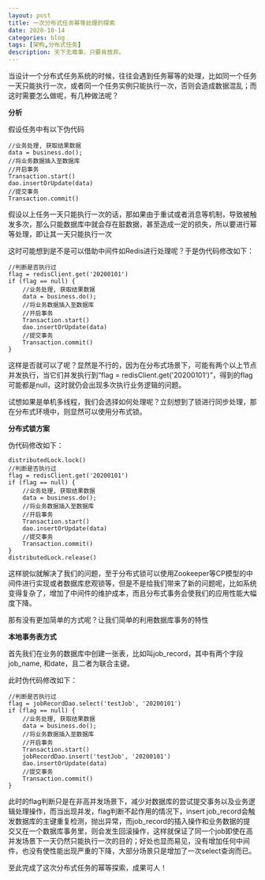 ```yaml
---
layout: post
title: 一次分布式任务幂等处理的探索
date: 2020-10-14
categories: blog
tags: [架构,分布式任务]
description: 天下无难事，只要肯放弃。
---
```


当设计一个分布式任务系统的时候，往往会遇到任务幂等的处理，比如同一个任务一天只能执行一次，或者同一个任务实例只能执行一次，否则会造成数据混乱；而这时需要怎么做呢，有几种做法呢？

**分析**

假设任务中有以下伪代码
```
//业务处理, 获取结果数据
data = business.do();
//将业务数据插入至数据库
//开启事务
Transaction.start()
dao.insertOrUpdate(data)
//提交事务
Transaction.commit()
```

假设以上任务一天只能执行一次的话，那如果由于重试或者消息等机制，导致被触发多次，那么只能数据库中就会存在脏数据，甚至造成一定的损失，所以要进行幂等处理，即让其一天只能执行一次

这时可能想到是不是可以借助中间件如Redis进行处理呢？于是伪代码修改如下：

```
//判断是否执行过
flag = redisClient.get('20200101')
if (flag == null) {
    //业务处理, 获取结果数据
    data = business.do();
    //将业务数据插入至数据库
    //开启事务
    Transaction.start()
    dao.insertOrUpdate(data)
    //提交事务
    Transaction.commit()
}
```
这样是否就可以了呢？显然是不行的，因为在分布式场景下，可能有两个以上节点并发执行，当它们并发执行到“flag = redisClient.get('20200101')”，得到的flag可能都是null，这时就仍会出现多次执行业务逻辑的问题。

试想如果是单机多线程，我们会选择如何处理呢？立刻想到了锁进行同步处理，那在分布式环境中，则显然可以使用分布式锁。

**分布式锁方案**

伪代码修改如下：

```
distributedLock.lock()
//判断是否执行过
flag = redisClient.get('20200101')
if (flag == null) {
    //业务处理, 获取结果数据
    data = business.do();
    //将业务数据插入至数据库
    //开启事务
    Transaction.start()
    dao.insertOrUpdate(data)
    //提交事务
    Transaction.commit()
}
distributedLock.release()
```

这样貌似就解决了我们的问题，至于分布式锁可以使用Zookeeper等CP模型的中间件进行实现或者数据库悲观锁等，但是不是给我们带来了新的问题呢，比如系统变得复杂了，增加了中间件的维护成本，而且分布式事务会使我们的应用性能大幅度下降。

那有没有更加简单的方式呢？让我们简单的利用数据库事务的特性

**本地事务表方式**

首先我们在业务的数据库中创建一张表，比如叫job_record，其中有两个字段job_name, 和date，且二者为联合主键。

此时伪代码修改如下：
```
//判断是否执行过
flag = jobRecordDao.select('testJob', '20200101')
if (flag == null) {
    //业务处理, 获取结果数据
    data = business.do();
    //将业务数据插入至数据库
    //开启事务
    Transaction.start()
    jobRecordDao.insert('testJob', '20200101')
    dao.insertOrUpdate(data)
    //提交事务
    Transaction.commit()
}
```

此时的flag判断只是在非高并发场景下，减少对数据库的尝试提交事务以及业务逻辑处理操作，而当出现并发，flag判断不起作用的情况下，insert job_record会触发数据库的主键重复检测，抛出异常，而job_record的插入操作和业务数据的提交又在一个数据库事务里，则会发生回滚操作，这样就保证了同一个job即使在高并发场景下一天仍然只能执行一次的目的；好处也显而易见，没有增加任何中间件，也没有使性能出现严重的下降，大部分场景只是增加了一次select查询而已。

至此完成了这次分布式任务的幂等探索，成果可人！
